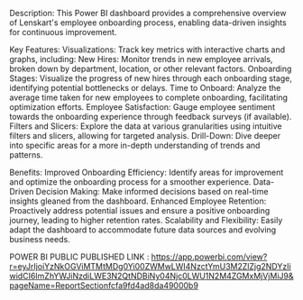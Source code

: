 Description:
This Power BI dashboard provides a comprehensive overview of Lenskart's employee onboarding process, enabling data-driven insights for continuous improvement.

Key Features:
Visualizations: Track key metrics with interactive charts and graphs, including:
New Hires: Monitor trends in new employee arrivals, broken down by department, location, or other relevant factors.
Onboarding Stages: Visualize the progress of new hires through each onboarding stage, identifying potential bottlenecks or delays.
Time to Onboard: Analyze the average time taken for new employees to complete onboarding, facilitating optimization efforts.
Employee Satisfaction: Gauge employee sentiment towards the onboarding experience through feedback surveys (if available).
Filters and Slicers: Explore the data at various granularities using intuitive filters and slicers, allowing for targeted analysis.
Drill-Down: Dive deeper into specific areas for a more in-depth understanding of trends and patterns.

Benefits:
Improved Onboarding Efficiency: Identify areas for improvement and optimize the onboarding process for a smoother experience.
Data-Driven Decision Making: Make informed decisions based on real-time insights gleaned from the dashboard.
Enhanced Employee Retention: Proactively address potential issues and ensure a positive onboarding journey, leading to higher retention rates.
Scalability and Flexibility: Easily adapt the dashboard to accommodate future data sources and evolving business needs.

POWER BI PUBLIC PUBLISHED LINK : https://app.powerbi.com/view?r=eyJrIjoiYzNkOGViMTMtMDg0Yi00ZWMwLWI4NzctYmU3M2ZlZjg2NDYzIiwidCI6ImZhYWJiNzdiLWE3N2QtNDBiNy04Njc0LWU1N2M4ZGMxMjVjMiJ9&pageName=ReportSectionfcfa9fd4ad8da49000b9
